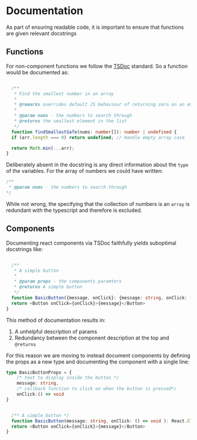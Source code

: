 # Documentation

As part of ensuring readable code, it is important to ensure that functions are 
given relevant docstrings

## Functions

For non-component functions we follow the [TSDoc](https://tsdoc.org/) standard.
So a function would be documented as:

```typescript

  /**
   * Find the smallest number in an array
   * 
   * @remarks overrides default JS behaviour of returning zero on an empty array
   * 
   * @param nums - the numbers to search through
   * @returns the smallest element in the list
   */
  function findSmallestSafe(nums: number[]): number | undefined {
  if (arr.length === 0) return undefined; // Handle empty array case

  return Math.min(...arr);
}
```

Deliberately absent in the docstring is any direct information about the `type` of the variables.
For the array of numbers we could have written:

```typescript
/**
 * @param nums - the numbers to search through
*/
```

While not wrong, the specifying that the collection of numbers is an `array` is redundant
with the typescript and therefore is excluded.

## Components

Documenting react components via TSDoc faithfully yields suboptimal docstrings like: 

```typescript

  /**
   * A simple button 
   * 
   * @param props - the components paramters
   * @returns A simple button
   */
  function BasicButton({message, onClick}: {message: string, onClick: () => void } ): React.Element {
  return <Button onClick={onClick}>{message}</Button>
}
```
This method of documentation results in:
 1. A unhelpful description of params 
 2. Redundancy between the component description at the top and `@returns`

For this reason we are moving to instead document components by defining the props
as a new type and documenting the component with a single line:

```typescript
type BasicButtonProps = {
    /* text to display inside the button */
    message: string,
    /* callback function to click on when the button is pressed*/
    onClick:() => void
}


  /** A simple button */
  function BasicButton(message: string, onClick: () => void ): React.Element {
  return <Button onClick={onClick}>{message}</Button>
}
```

